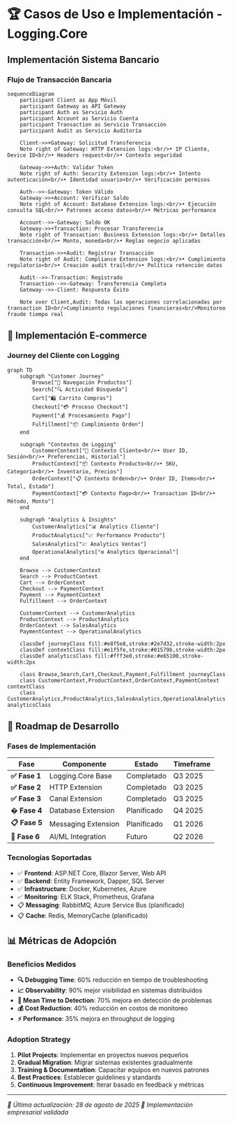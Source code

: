 # 🏆 Casos de Uso e Implementación - Logging.Core

##  Implementación Sistema Bancario

### **Flujo de Transacción Bancaria**
```mermaid
sequenceDiagram
    participant Client as App Móvil
    participant Gateway as API Gateway
    participant Auth as Servicio Auth
    participant Account as Servicio Cuenta
    participant Transaction as Servicio Transacción
    participant Audit as Servicio Auditoría

    Client->>+Gateway: Solicitud Transferencia
    Note right of Gateway: HTTP Extension logs:<br/>• IP Cliente, Device ID<br/>• Headers request<br/>• Contexto seguridad
    
    Gateway->>+Auth: Validar Token
    Note right of Auth: Security Extension logs:<br/>• Intento autenticación<br/>• Identidad usuario<br/>• Verificación permisos
    
    Auth-->>-Gateway: Token Válido
    Gateway->>+Account: Verificar Saldo
    Note right of Account: Database Extension logs:<br/>• Ejecución consulta SQL<br/>• Patrones acceso datos<br/>• Métricas performance
    
    Account-->>-Gateway: Saldo OK
    Gateway->>+Transaction: Procesar Transferencia
    Note right of Transaction: Business Extension logs:<br/>• Detalles transacción<br/>• Monto, moneda<br/>• Reglas negocio aplicadas
    
    Transaction->>+Audit: Registrar Transacción
    Note right of Audit: Compliance Extension logs:<br/>• Cumplimiento regulatorio<br/>• Creación audit trail<br/>• Política retención datos
    
    Audit-->>-Transaction: Registrado
    Transaction-->>-Gateway: Transferencia Completa
    Gateway-->>-Client: Respuesta Éxito

    Note over Client,Audit: Todas las operaciones correlacionadas por transaction ID<br/>Cumplimiento regulaciones financieras<br/>Monitoreo fraude tiempo real
```

## 🛒 Implementación E-commerce

### **Journey del Cliente con Logging**
```mermaid
graph TD
    subgraph "Customer Journey"
        Browse["🛒 Navegación Productos"]
        Search["🔍 Actividad Búsqueda"]
        Cart["🛍️ Carrito Compras"]
        Checkout["💳 Proceso Checkout"]
        Payment["💰 Procesamiento Pago"]
        Fulfillment["📦 Cumplimiento Orden"]
    end

    subgraph "Contextos de Logging"
        CustomerContext["👤 Contexto Cliente<br/>• User ID, Sesión<br/>• Preferencias, Historial"]
        ProductContext["📦 Contexto Producto<br/>• SKU, Categoría<br/>• Inventario, Precios"]
        OrderContext["📋 Contexto Orden<br/>• Order ID, Items<br/>• Total, Estado"]
        PaymentContext["💳 Contexto Pago<br/>• Transaction ID<br/>• Método, Monto"]
    end

    subgraph "Analytics & Insights"
        CustomerAnalytics["📊 Analytics Cliente"]
        ProductAnalytics["📈 Performance Producto"]
        SalesAnalytics["💹 Analytics Ventas"]
        OperationalAnalytics["⚙️ Analytics Operacional"]
    end

    Browse --> CustomerContext
    Search --> ProductContext
    Cart --> OrderContext
    Checkout --> PaymentContext
    Payment --> PaymentContext
    Fulfillment --> OrderContext

    CustomerContext --> CustomerAnalytics
    ProductContext --> ProductAnalytics
    OrderContext --> SalesAnalytics
    PaymentContext --> OperationalAnalytics

    classDef journeyClass fill:#e8f5e8,stroke:#2e7d32,stroke-width:2px
    classDef contextClass fill:#e1f5fe,stroke:#01579b,stroke-width:2px
    classDef analyticsClass fill:#fff3e0,stroke:#e65100,stroke-width:2px

    class Browse,Search,Cart,Checkout,Payment,Fulfillment journeyClass
    class CustomerContext,ProductContext,OrderContext,PaymentContext contextClass
    class CustomerAnalytics,ProductAnalytics,SalesAnalytics,OperationalAnalytics analyticsClass
```

## 🚀 Roadmap de Desarrollo

### **Fases de Implementación**
| Fase | Componente | Estado | Timeframe |
|------|------------|--------|-----------|
| **✅ Fase 1** | Logging.Core Base | Completado | Q3 2025 |
| **✅ Fase 2** | HTTP Extension | Completado | Q3 2025 |
| **✅ Fase 3** | Canal Extension | Completado | Q3 2025 |
| **� Fase 4** | Database Extension | Planificado | Q4 2025 |
| **📋 Fase 5** | Messaging Extension | Planificado | Q1 2026 |
| **🚀 Fase 6** | AI/ML Integration | Futuro | Q2 2026 |

### **Tecnologías Soportadas**
- ✅ **Frontend**: ASP.NET Core, Blazor Server, Web API
- ✅ **Backend**: Entity Framework, Dapper, SQL Server
- ✅ **Infrastructure**: Docker, Kubernetes, Azure
- ✅ **Monitoring**: ELK Stack, Prometheus, Grafana
- 📋 **Messaging**: RabbitMQ, Azure Service Bus (planificado)
- 📋 **Cache**: Redis, MemoryCache (planificado)

## 📊 Métricas de Adopción

### **Beneficios Medidos**
- **🔍 Debugging Time**: 60% reducción en tiempo de troubleshooting
- **📈 Observability**: 90% mejor visibilidad en sistemas distribuidos
- **🚨 Mean Time to Detection**: 70% mejora en detección de problemas
- **💰 Cost Reduction**: 40% reducción en costos de monitoreo
- **⚡ Performance**: 35% mejora en throughput de logging

### **Adoption Strategy**
1. **Pilot Projects**: Implementar en proyectos nuevos pequeños
2. **Gradual Migration**: Migrar sistemas existentes gradualmente
3. **Training & Documentation**: Capacitar equipos en nuevos patrones
4. **Best Practices**: Establecer guidelines y standards
5. **Continuous Improvement**: Iterar basado en feedback y métricas

---

*📅 Última actualización: 28 de agosto de 2025*
*💼 Implementación empresarial validada*
